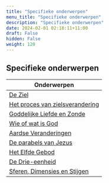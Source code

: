 ```yaml
---
title: "Specifieke onderwerpen"
menu_title: "Specifieke onderwerpen"
description: "Specifieke onderwerpen"
date: 2024-02-01 02:18:11+11:00
draft: False
hidden: False
weight: 120
---
```

## Specifieke onderwerpen

| **Onderwerpen**
|---
| [De Ziel](/12-nl-topical-subjects/12-1-nl-the-soul/)
| [Het proces van zielsverandering](/12-nl-topical-subjects/12-2-nl-process-of-soul-transformation/)
| [Goddelijke Liefde en Zonde](/12-nl-topical-subjects/12-3-nl-divine-love-and-sin/)
| [Wie of wat is God](/12-nl-topical-subjects/12-4-nl-who-or-what-is-god/)
| [Aardse Veranderingen](/12-nl-topical-subjects/12-5-nl-earth-changes/)
| [De parabels van Jezus](/12-nl-topical-subjects/12-6-nl-parables-of-jesus/)
| [Het Elfde Gebod](/12-nl-topical-subjects/12-7-nl-eleventh-commandment/)
| [De Drie-eenheid](/12-nl-topical-subjects/12-8-nl-trinity/)
| [Sferen, Dimensies en Stijgen](/12-nl-topical-subjects/12-9-nl-spheres-dimensions-ascension/)
